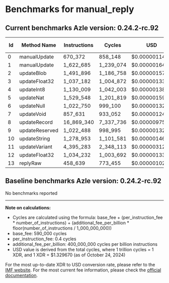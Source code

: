 # Benchmarks for manual_reply

## Current benchmarks Azle version: 0.24.2-rc.92

| Id  | Method Name    | Instructions | Cycles    | USD           | USD/Million Calls |
| --- | -------------- | ------------ | --------- | ------------- | ----------------- |
| 0   | manualUpdate   | 670_372      | 858_148   | $0.0000011411 | $1.14             |
| 1   | manualUpdate   | 1_622_685    | 1_239_074 | $0.0000016476 | $1.64             |
| 2   | updateBlob     | 1_491_896    | 1_186_758 | $0.0000015780 | $1.57             |
| 3   | updateFloat32  | 1_037_182    | 1_004_872 | $0.0000013361 | $1.33             |
| 4   | updateInt8     | 1_130_009    | 1_042_003 | $0.0000013855 | $1.38             |
| 5   | updateNat      | 1_529_548    | 1_201_819 | $0.0000015980 | $1.59             |
| 6   | updateNull     | 1_022_750    | 999_100   | $0.0000013285 | $1.32             |
| 7   | updateVoid     | 857_631      | 933_052   | $0.0000012407 | $1.24             |
| 8   | updateRecord   | 16_869_340   | 7_337_736 | $0.0000097568 | $9.75             |
| 9   | updateReserved | 1_022_488    | 998_995   | $0.0000013283 | $1.32             |
| 10  | updateString   | 1_278_953    | 1_101_581 | $0.0000014647 | $1.46             |
| 11  | updateVariant  | 4_395_283    | 2_348_113 | $0.0000031222 | $3.12             |
| 12  | updateFloat32  | 1_034_232    | 1_003_692 | $0.0000013346 | $1.33             |
| 13  | replyRaw       | 458_639      | 773_455   | $0.0000010284 | $1.02             |

## Baseline benchmarks Azle version: 0.24.2-rc.92

No benchmarks reported

---

**Note on calculations:**

-   Cycles are calculated using the formula: base_fee + (per_instruction_fee \* number_of_instructions) + (additional_fee_per_billion \* floor(number_of_instructions / 1_000_000_000))
-   base_fee: 590_000 cycles
-   per_instruction_fee: 0.4 cycles
-   additional_fee_per_billion: 400_000_000 cycles per billion instructions
-   USD value is derived from the total cycles, where 1 trillion cycles = 1 XDR, and 1 XDR = $1.329670 (as of October 24, 2024)

For the most up-to-date XDR to USD conversion rate, please refer to the [IMF website](https://www.imf.org/external/np/fin/data/rms_sdrv.aspx).
For the most current fee information, please check the [official documentation](https://internetcomputer.org/docs/current/developer-docs/gas-cost#execution).
